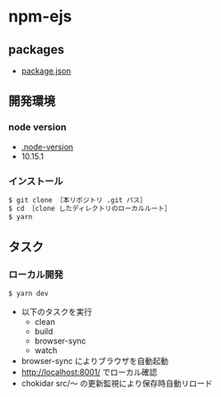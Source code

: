 # npm-ejs


## packages

* [package.json](package.json)


## 開発環境

### node version

* [.node-version](.node-version)
* 10.15.1


### インストール

```sh
$ git clone ［本リポジトリ .git パス］
$ cd ［clone したディレクトリのローカルルート］
$ yarn
```


## タスク

### ローカル開発

```sh
$ yarn dev
```

* 以下のタスクを実行
	* clean
	* build
	* browser-sync
	* watch
* browser-sync によりブラウザを自動起動
* <http://localhost:8001/> でローカル確認
* chokidar src/〜 の更新監視により保存時自動リロード

